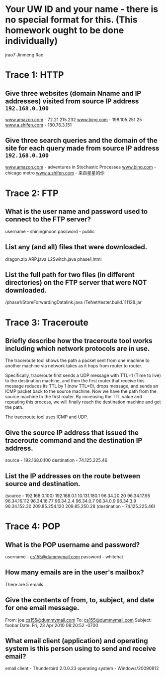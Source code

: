 # Your UW ID and your name - there is no special format for this. (This homework ought to be done individually)

jrao7
Jinmeng Rao

# Trace 1: HTTP
## Give three websites (domain Nname and IP addresses) visited from source IP address `192.168.0.100`


www.amazon.com - 72.21.215.232
www.bing.com - 198.105.251.25
www.a.shifen.com - 180.76.3.151

## Give three search queries and the domain of the site for each query made from source IP address `192.168.0.100`

www.amazon.com - adventures in Stochastic Processes
www.bing.com - chicago metro
www.a.shifen.com - 来自星星的你

# Trace 2: FTP
## What is the user name and password used to connect to the FTP server?

username - shiningmoon
password - public

## List any (and all) files that were downloaded.

dragon.zip
ARP.java
L2Switch.java
phase1.html

## List the full path for two files (in different directories) on the FTP server that were NOT downloaded.

/phase1/StoreForwardingDatalink.java
/TeNet/tester.build.111128.jar


# Trace 3: Traceroute
## Briefly describe how the traceroute tool works including which network protocols are in use.

The traceroute tool shows the path a packet sent from one machine to another machine via network takes as it hops from router to router.
 
Specifically, traceroute first sends a UDP message with TTL=1 (Time to live) to the destination machine, and then the first router that receive this message reduces its TTL by 1 (now TTL=0), drops message, and sends an ICMP packet back to the source machine. Now we have the path from the source machine to the first router. By increasing the TTL value and repeating this process, we will finally reach the destination machine and get the path.

The traceroute tool uses ICMP and UDP.


## Give the source IP address that issued the traceroute command and the destination IP address.

source - 192.168.0.100
destination - 74.125.225.46

## List the IP addresses on the route between source and destination.

(source - 192.168.0.100)
192.168.0.1
10.131.180.1
96.34.20.20
96.34.17.95
96.34.16.112
96.34.16.77
96.34.2.4
96.34.0.7
96.34.0.9
96.34.3.9
96.34.152.30
209.85.254.120
209.85.250.28
(destination - 74.125.225.46)


# Trace 4: POP
## What is the POP username and password?

username - cs155@dummymail.com
password - whitehat

## How many emails are in the user's mailbox?

There are 5 emails.

## Give the contents of from, to, subject, and date for one email message.

From: joe <cs155@dummymail.com>
To: cs155@dummymail.com
Subject: foobar
Date: Fri, 23 Apr 2010 08:20:52 -0700

## What email client (application) and operating system is this person using to send and receive email?

email client - Thunderbird 2.0.0.23 
operating system - Windows/20090812